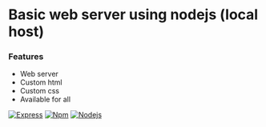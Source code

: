# Basic web server using nodejs (local host)

### Features
- Web server
- Custom html
- Custom css
- Available for all

[![Express](https://rithmapp.s3-us-west-2.amazonaws.com/assets/express-logo.png "Express")](https://www.npmjs.com/package/express "Express")
[![Npm](https://cdn.iconscout.com/icon/free/png-256/npm-2-569450.png "Npm")](https://www.npmjs.com/ "Npm")
[![Nodejs](https://upload.wikimedia.org/wikipedia/commons/thumb/d/d9/Node.js_logo.svg/1200px-Node.js_logo.svg.png "Nodejs")](https://nodejs.org/ "Nodejs")
